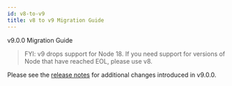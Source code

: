```yaml
---
id: v8-to-v9
title: v8 to v9 Migration Guide
---
```


v9.0.0 Migration Guide

> FYI: v9 drops support for Node 18. If you need support for versions of Node that have reached EOL, please use v8.

Please see the [release notes](https://github.com/tclindner/npm-package-json-lint/releases/tag/v9.0.0) for additional changes introduced in v9.0.0.
